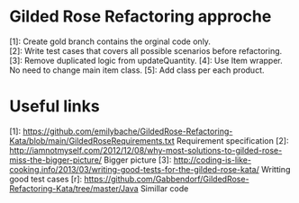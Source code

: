 # Gilded Rose Refactoring approche
[1]: Create gold branch contains the orginal code only.  
[2]: Write test cases that covers all possible scenarios before refactoring.
[3]: Remove duplicated logic from updateQuantity.
[4]: Use Item wrapper. No need to change main item class.
[5]: Add class per each product.

# Useful links
[1]: https://github.com/emilybache/GildedRose-Refactoring-Kata/blob/main/GildedRoseRequirements.txt Requirement specification
[2]: http://iamnotmyself.com/2012/12/08/why-most-solutions-to-gilded-rose-miss-the-bigger-picture/ Bigger picture
[3]: http://coding-is-like-cooking.info/2013/03/writing-good-tests-for-the-gilded-rose-kata/ Writting good test cases
[r]: https://github.com/Gabbendorf/GildedRose-Refactoring-Kata/tree/master/Java Simillar code
